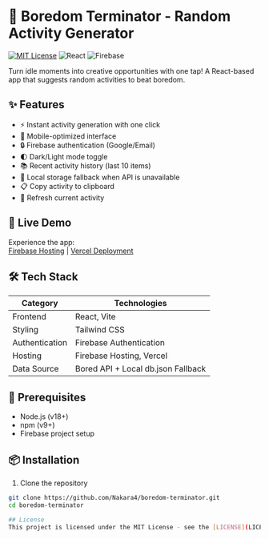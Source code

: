 # 🎉 Boredom Terminator - Random Activity Generator

[![MIT License](https://img.shields.io/badge/License-MIT-green.svg)](LICENSE)
![React](https://img.shields.io/badge/React-18.2-blue)
![Firebase](https://img.shields.io/badge/Firebase-9.22-orange)

Turn idle moments into creative opportunities with one tap! A React-based app that suggests random activities to beat boredom.



## ✨ Features

- ⚡ Instant activity generation with one click
- 📱 Mobile-optimized interface
- 🔒 Firebase authentication (Google/Email)
- 🌓 Dark/Light mode toggle
- 📚 Recent activity history (last 10 items)
- 💾 Local storage fallback when API is unavailable
- 📋 Copy activity to clipboard
- 🔄 Refresh current activity

## 🚀 Live Demo

Experience the app:  
[Firebase Hosting]() | [Vercel Deployment](https://boredom-terminator-random-activity-generator.vercel.app/)

## 🛠️ Tech Stack

| Category       | Technologies                          |
|----------------|---------------------------------------|
| Frontend       | React, Vite                           |
| Styling        | Tailwind CSS                          |
| Authentication | Firebase Authentication               |
| Hosting        | Firebase Hosting, Vercel              |
| Data Source    | Bored API + Local db.json Fallback    |

## 🚨 Prerequisites

- Node.js (v18+)
- npm (v9+)
- Firebase project setup

## 📦 Installation

1. Clone the repository
```bash
git clone https://github.com/Nakara4/boredom-terminator.git
cd boredom-terminator

## License  
This project is licensed under the MIT License - see the [LICENSE](LICENSE) file for details.